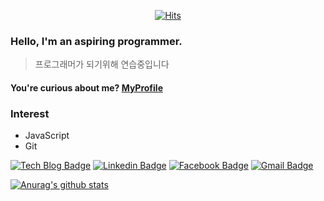 <div align=center>
  
[![Hits](https://hits.seeyoufarm.com/api/count/incr/badge.svg?url=https%3A%2F%2Fgithub.com%2FNoOuYeap&count_bg=%2379C83D&title_bg=%23555555&icon=&icon_color=%23E7E7E7&title=hits&edge_flat=false)](https://hits.seeyoufarm.com)

</div>    

### Hello, I'm an aspiring programmer.
> 프로그래머가 되기위해 연습중입니다    
>
#### You're curious about me? [MyProfile](https://github.com/NoOuYeap/MyProfile)
### Interest
- JavaScript
- Git

[![Tech Blog Badge](http://img.shields.io/badge/-Tech%20blog-black?style=flat-square&logo=github&link=https://github.com/NoOuYeap)](https://github.com/NoOuYeap)
[![Linkedin Badge](https://img.shields.io/badge/-LinkedIn-blue?style=flat-square&logo=Linkedin&logoColor=white&link=https://www.linkedin.com/in/%EC%9A%B0%EC%97%BD-%EB%85%B8-5936241ba/)](https://www.linkedin.com/in/%EC%9A%B0%EC%97%BD-%EB%85%B8-5936241ba/)
[![Facebook Badge](https://img.shields.io/badge/facebook-1877f2?style=flat-square&logo=facebook&logoColor=white&link=https://www.facebook.com/profile.php?id=100009696542922)](https://www.facebook.com/profile.php?id=100009696542922)
[![Gmail Badge](https://img.shields.io/badge/Gmail-d14836?style=flat-square&logo=Gmail&logoColor=white&link=mailto:smreo307@gamil.com)](mailto:smreo307@gamil.com)

[![Anurag's github stats](https://github-readme-stats.vercel.app/api?username=NoOuYeap&show_icons=true&theme=onedark)](https://github.com/anuraghazra/github-readme-stats)



<!--
**NoOuYeap/NoOuYeap** is a ✨ _special_ ✨ repository because its `README.md` (this file) appears on your GitHub profile.

Here are some ideas to get you started:

- 🔭 I’m currently working on ...
- 🌱 I’m currently learning ...
- 👯 I’m looking to collaborate on ...
- 🤔 I’m looking for help with ...
- 💬 Ask me about ...
- 📫 How to reach me: ...
- 😄 Pronouns: ...
- ⚡ Fun fact: ...
-->
